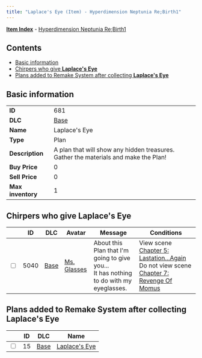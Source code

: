 ```yaml
---
title: "Laplace's Eye (Item) - Hyperdimension Neptunia Re;Birth1"
---
```


[**Item Index**](/neptunia/rb1/item/index.html) - [Hyperdimension Neptunia Re;Birth1](/neptunia/rb1)

## Contents

- [Basic information](#basic-information)
- [Chirpers who give **Laplace's Eye**](#chirpers-who-give-laplaces-eye)
- [Plans added to Remake System after collecting **Laplace's Eye**](#plans-added-to-remake-system-after-collecting-laplaces-eye)

## Basic information

|   |   |
| -- | -- |
| **ID** | 681 |
| **DLC** | [Base](/neptunia/rb1/dlc/1-base.html) |
| **Name** | Laplace's Eye |
| **Type** | Plan |
| **Description** | A plan that will show any hidden treasures. Gather the materials and make the Plan! |
| **Buy Price** | 0 |
| **Sell Price** | 0 |
| **Max inventory** | 1 |

## Chirpers who give **Laplace's Eye**

|    | ID | DLC | Avatar | Message | Conditions |
| -- | -- | --- | ------ | ------- | ---------- |
| <input type="checkbox" id="rb1-chirper-event-1-5040" class="trackbox" /> | 5040 | [Base](/neptunia/rb1/dlc/1-base.html) | [Ms. Glasses](/neptunia/rb1/avatar/1-221-ms-glasses.html) | About this Plan that I'm going to give you...<br />It has nothing to do with my eyeglasses. | View scene [Chapter 5: Lastation...Again](/neptunia/rb1/scene/1-501-chapter-5-lastation-again.html)<br />Do not view scene [Chapter 7: Revenge Of Momus](/neptunia/rb1/scene/1-727-chapter-7-revenge-of-momus.html) |

## Plans added to Remake System after collecting **Laplace's Eye**

|    | ID | DLC | Name |
| -- | -- | --- | ---- |
| <input type="checkbox" id="rb1-remake-1-15" class="trackbox" /> | 15 | [Base](/neptunia/rb1/dlc/1-base.html) | [Laplace's Eye](/neptunia/rb1/remake/1-15-laplaces-eye.html) |